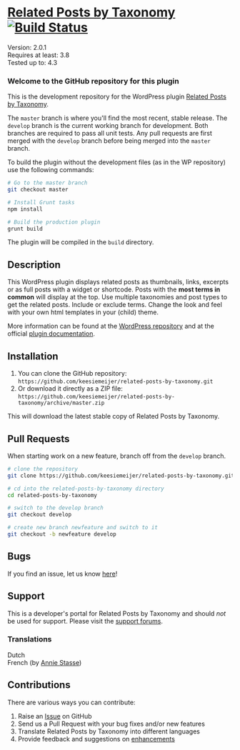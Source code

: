 # [Related Posts by Taxonomy](http://keesiemeijer.wordpress.com/related-posts-by-taxonomy) [![Build Status](https://travis-ci.org/keesiemeijer/related-posts-by-taxonomy.svg?branch=master)](http://travis-ci.org/keesiemeijer/related-posts-by-taxonomy) #

Version:           2.0.1  
Requires at least: 3.8  
Tested up to:      4.3  

### Welcome to the GitHub repository for this plugin ###
This is the development repository for the WordPress plugin [Related Posts by Taxonomy](https://wordpress.org/plugins/related-posts-by-taxonomy).

The `master` branch is where you'll find the most recent, stable release.
The `develop` branch is the current working branch for development. Both branches are required to pass all unit tests. Any pull requests are first merged with the `develop` branch before being merged into the `master` branch.

To build the plugin without the development files (as in the WP repository) use the following commands:
```bash
# Go to the master branch
git checkout master

# Install Grunt tasks
npm install

# Build the production plugin
grunt build
```
The plugin will be compiled in the `build` directory.

## Description ##
This WordPress plugin displays related posts as thumbnails, links, excerpts or as full posts with a widget or shortcode. Posts with the **most terms in common** will display at the top. Use multiple taxonomies and post types to get the related posts. Include or exclude terms. Change the look and feel with your own html templates in your (child) theme.

More information can be found at the [WordPress repository](https://wordpress.org/plugins/related-posts-by-taxonomy) and at the official [plugin documentation](http://keesiemeijer.wordpress.com/related-posts-by-taxonomy/).

## Installation ##

1. You can clone the GitHub repository: `https://github.com/keesiemeijer/related-posts-by-taxonomy.git`
2. Or download it directly as a ZIP file: `https://github.com/keesiemeijer/related-posts-by-taxonomy/archive/master.zip`

This will download the latest stable copy of Related Posts by Taxonomy.

## Pull Requests ##
When starting work on a new feature, branch off from the `develop` branch.
```bash
# clone the repository
git clone https://github.com/keesiemeijer/related-posts-by-taxonomy.git

# cd into the related-posts-by-taxonomy directory
cd related-posts-by-taxonomy

# switch to the develop branch
git checkout develop

# create new branch newfeature and switch to it
git checkout -b newfeature develop
```

## Bugs ##
If you find an issue, let us know [here](https://github.com/keesiemeijer/related-posts-by-taxonomy/issues?state=open)!

## Support ##
This is a developer's portal for Related Posts by Taxonomy and should _not_ be used for support. Please visit the [support forums](https://wordpress.org/support/plugin/related-posts-by-taxonomy).

### Translations ###
Dutch  
French (by [Annie Stasse](http://www.artisanathai.fr))  

## Contributions ##

There are various ways you can contribute:

1. Raise an [Issue](https://github.com/keesiemeijer/related-posts-by-taxonomy/issues) on GitHub
2. Send us a Pull Request with your bug fixes and/or new features
3. Translate Related Posts by Taxonomy into different languages
4. Provide feedback and suggestions on [enhancements](https://github.com/keesiemeijer/related-posts-by-taxonomy/issues?direction=desc&labels=Enhancement&page=1&sort=created&state=open)